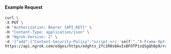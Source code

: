 <!-- Code generated for API Clients. DO NOT EDIT. -->

#### Example Request

```bash
curl \
-X PUT \
-H "Authorization: Bearer {API_KEY}" \
-H "Content-Type: application/json" \
-H "Ngrok-Version: 2" \
-d '{"add":{"Content-Security-Policy":"script-src 'self'","X-Frame-Options":"DENY"},"enabled":true}' \
https://api.ngrok.com/edges/https/edghts_2fc1R0s8AvIxBFOTP1sQSgQh8p9/routes/edghtsrt_2fc1Qup3G2PlsoAS9IR1z5xsPZ5/response_headers
```

